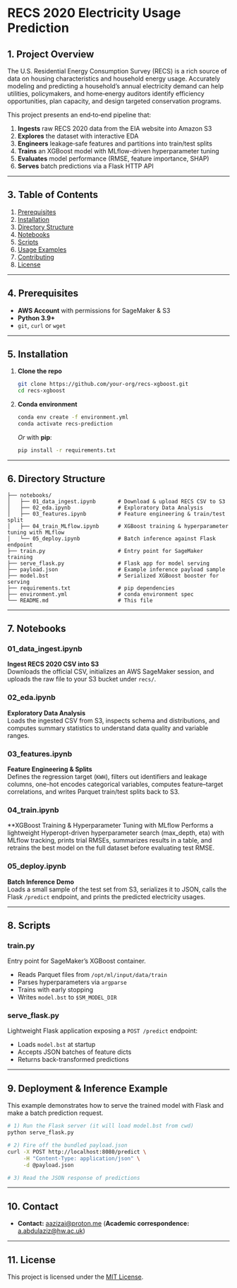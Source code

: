 # RECS 2020 Electricity Usage Prediction



## 1. Project Overview

The U.S. Residential Energy Consumption Survey (RECS) is a rich source of data on housing characteristics and household energy usage. Accurately modeling and predicting a household’s annual electricity demand can help utilities, policymakers, and home‑energy auditors identify efficiency opportunities, plan capacity, and design targeted conservation programs.

This project presents an end‑to‑end pipeline that:

1. **Ingests** raw RECS 2020 data from the EIA website into Amazon S3
2. **Explores** the dataset with interactive EDA
3. **Engineers** leakage‑safe features and partitions into train/test splits
4. **Trains** an XGBoost model with MLflow-driven hyperparameter tuning
5. **Evaluates** model performance (RMSE, feature importance, SHAP)
6. **Serves** batch predictions via a Flask HTTP API

---

## 3. Table of Contents

1. [Prerequisites](#prerequisites)
2. [Installation](#installation)
3. [Directory Structure](#directory-structure)
4. [Notebooks](#notebooks)
5. [Scripts](#scripts)
6. [Usage Examples](#usage-examples)
7. [Contributing](#contributing)
8. [License](#license)

---

## 4. Prerequisites

- **AWS Account** with permissions for SageMaker & S3
- **Python 3.9+**
- `git`, `curl` or `wget`

---

## 5. Installation

1. **Clone the repo**

   ```bash
   git clone https://github.com/your‑org/recs‑xgboost.git
   cd recs-xgboost
   ```

2. **Conda environment**

   ```bash
   conda env create -f environment.yml
   conda activate recs-prediction
   ```

   *Or* with **pip**:

   ```bash
   pip install -r requirements.txt
   ```

---

## 6. Directory Structure

```text
├── notebooks/
│   ├── 01_data_ingest.ipynb       # Download & upload RECS CSV to S3
│   ├── 02_eda.ipynb               # Exploratory Data Analysis
│   ├── 03_features.ipynb          # Feature engineering & train/test split
│   ├── 04_train_MLflow.ipynb      # XGBoost training & hyperparameter tuning with MLflow
│   └── 05_deploy.ipynb            # Batch inference against Flask endpoint
├── train.py                       # Entry point for SageMaker training
├── serve_flask.py                 # Flask app for model serving
├── payload.json                   # Example inference payload sample
├── model.bst                      # Serialized XGBoost booster for serving
├── requirements.txt               # pip dependencies
├── environment.yml                # conda environment spec
└── README.md                      # This file
```

---

## 7. Notebooks

### 01_data_ingest.ipynb  
**Ingest RECS 2020 CSV into S3**  
Downloads the official CSV, initializes an AWS SageMaker session, and uploads the raw file to your S3 bucket under `recs/`.

### 02_eda.ipynb  
**Exploratory Data Analysis**  
Loads the ingested CSV from S3, inspects schema and distributions, and computes summary statistics to understand data quality and variable ranges.

### 03_features.ipynb  
**Feature Engineering & Splits**  
Defines the regression target (`KWH`), filters out identifiers and leakage columns, one-hot encodes categorical variables, computes feature–target correlations, and writes Parquet train/test splits back to S3.

### 04_train.ipynb  
**XGBoost Training & Hyperparameter Tuning with MLflow
Performs a lightweight Hyperopt-driven hyperparameter search (max_depth, eta) with MLflow tracking, prints trial RMSEs, summarizes results in a table, and retrains the best model on the full dataset before evaluating test RMSE.

### 05_deploy.ipynb  
**Batch Inference Demo**  
Loads a small sample of the test set from S3, serializes it to JSON, calls the Flask `/predict` endpoint, and prints the predicted electricity usages.

---

## 8. Scripts

### train.py  
Entry point for SageMaker’s XGBoost container.  
- Reads Parquet files from `/opt/ml/input/data/train`  
- Parses hyperparameters via `argparse`  
- Trains with early stopping  
- Writes `model.bst` to `$SM_MODEL_DIR`

### serve_flask.py  
Lightweight Flask application exposing a `POST /predict` endpoint:  
- Loads `model.bst` at startup  
- Accepts JSON batches of feature dicts  
- Returns back-transformed predictions
  
---

## 9. Deployment & Inference Example

This example demonstrates how to serve the trained model with Flask and make a batch prediction request.

```bash
# 1) Run the Flask server (it will load model.bst from cwd)
python serve_flask.py

# 2) Fire off the bundled payload.json
curl -X POST http://localhost:8080/predict \
     -H "Content-Type: application/json" \
     -d @payload.json

# 3) Read the JSON response of predictions
```

---

## 10. Contact

- **Contact:** aazizai@proton.me  (**Academic correspondence:** a.abdulaziz@hw.ac.uk)

---

## 11. License

This project is licensed under the [MIT License](LICENSE).


